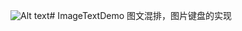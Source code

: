  ![Alt text](https://github.com/mafuyuan/ImageTextDemo/master/Screenshots/1.png)# ImageTextDemo
图文混排，图片键盘的实现
